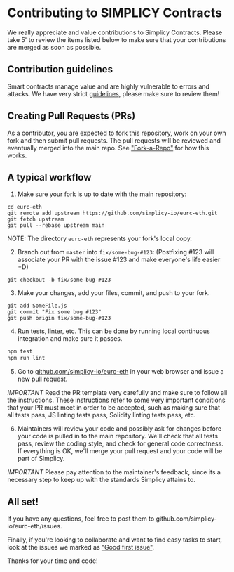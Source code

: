 Contributing to SIMPLICY Contracts
=======

We really appreciate and value contributions to Simplicy Contracts. Please take 5' to review the items listed below to make sure that your contributions are merged as soon as possible.

## Contribution guidelines

Smart contracts manage value and are highly vulnerable to errors and attacks. We have very strict [guidelines], please make sure to review them!

## Creating Pull Requests (PRs)

As a contributor, you are expected to fork this repository, work on your own fork and then submit pull requests. The pull requests will be reviewed and eventually merged into the main repo. See ["Fork-a-Repo"](https://help.github.com/articles/fork-a-repo/) for how this works.

## A typical workflow

1) Make sure your fork is up to date with the main repository:

```
cd eurc-eth
git remote add upstream https://github.com/simplicy-io/eurc-eth.git
git fetch upstream
git pull --rebase upstream main
```
NOTE: The directory `eurc-eth` represents your fork's local copy.

2) Branch out from `master` into `fix/some-bug-#123`:
   (Postfixing #123 will associate your PR with the issue #123 and make everyone's life easier =D)
```
git checkout -b fix/some-bug-#123
```

3) Make your changes, add your files, commit, and push to your fork.

```
git add SomeFile.js
git commit "Fix some bug #123"
git push origin fix/some-bug-#123
```

4) Run tests, linter, etc. This can be done by running local continuous integration and make sure it passes.

```bash
npm test
npm run lint
```

5) Go to [github.com/simplicy-io/eurc-eth](https://github.com/simplicy-io/eurc-eth) in your web browser and issue a new pull request.

*IMPORTANT* Read the PR template very carefully and make sure to follow all the instructions. These instructions
refer to some very important conditions that your PR must meet in order to be accepted, such as making sure that all tests pass, JS linting tests pass, Solidity linting tests pass, etc.

6) Maintainers will review your code and possibly ask for changes before your code is pulled in to the main repository. We'll check that all tests pass, review the coding style, and check for general code correctness. If everything is OK, we'll merge your pull request and your code will be part of Simplicy.

*IMPORTANT* Please pay attention to the maintainer's feedback, since its a necessary step to keep up with the standards Simplicy attains to.

## All set!

If you have any questions, feel free to post them to github.com/simplicy-io/eurc-eth/issues.

Finally, if you're looking to collaborate and want to find easy tasks to start, look at the issues we marked as ["Good first issue"](https://github.com/simplicy-io/eurc-eth/labels/good%20first%20issue).

Thanks for your time and code!

[guidelines]: GUIDELINES.md